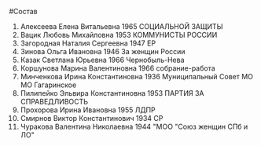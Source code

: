 #Состав
1. Алексеева Елена Витальевна 1965 СОЦИАЛЬНОЙ ЗАЩИТЫ
2. Вацик Любовь Михайловна 1953 КОММУНИСТЫ РОССИИ
3. Загородная Наталия Сергеевна 1947 ЕР
4. Зинова Ольга Ивановна 1946 За женщин России
5. Казак Светлана Юрьевна 1966 Чернобыль-Нева
6. Коршунова Марина Валентиновна 1966 собрание-работа
7. Минченкова Ирина Константиновна 1936 Муниципальный Совет МО МО Гагаринское
8. Пилипейко Эльвира Константиновна 1953 ПАРТИЯ ЗА СПРАВЕДЛИВОСТЬ
9. Прохорова Ирина Ивановна 1955 ЛДПР
10. Смирнов Виктор Константинович 1934 СР
11. Чуракова Валентина Николаевна 1944 \"МОО \"Союз женщин СПб и ЛО\"
